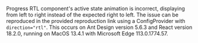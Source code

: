 Progress RTL component's active state animation is incorrect, displaying from left to right instead of the expected right to left. The issue can be reproduced in the provided reproduction link using a ConfigProvider with `direction="rtl"`. This occurs on Ant Design version 5.6.3 and React version 18.2.0, running on MacOS 13.4.1 with Microsoft Edge 113.0.1774.57.
